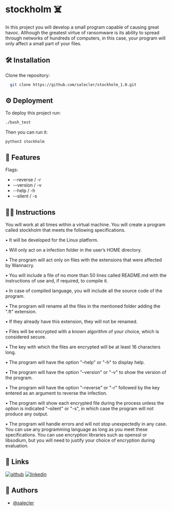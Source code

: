 
#  stockholm ☠️

In this project you will develop a small program capable of causing great havoc. Although
the greatest virtue of ransomware is its ability to spread through networks of hundreds
of computers, in this case, your program will only affect a small part of your files.
## 🛠 Installation

Clone the repository:

```bash
  git clone https://github.com/salecler/stockholm_1.0.git
```
    
## ⚙️ Deployment

To deploy this project run:

```bash
./bash_test
```
Then you can run it:
````
python3 stockholm
````
## 🤠 Features

Flags:
- --reverse / -r
- --version / -v
- --help / -h
- --silent / -s


## 👨‍🏫 Instructions

You will work at all times within a virtual machine. You will create a program called
stockholm that meets the following specifications.

• It will be developed for the Linux platform.

• Will only act on a infection folder in the user’s HOME directory.

• The program will act only on files with the extensions that were affected by Wannacry.

• You will include a file of no more than 50 lines called README.md with the
instructions of use and, if required, to compile it.

• In case of compiled language, you will include all the source code of the program.

• The program will rename all the files in the mentioned folder adding the ".ft" extension.

• If they already have this extension, they will not be renamed.

• Files will be encrypted with a known algorithm of your choice, which is considered
secure.

• The key with which the files are encrypted will be at least 16 characters long.

• The program will have the option "–help" or "-h" to display help.

• The program will have the option "–version" or "-v" to show the version of the
program.

• The program will have the option "–reverse" or "-r" followed by the key entered as
an argument to reverse the infection.

• The program will show each encrypted file during the process unless the option is
indicated "–silent" or "-s", in which case the program will not produce any output.

• The program will handle errors and will not stop unexpectedly in any case.
You can use any programming language as long as you meet these specifications. You
can use encryption libraries such as openssl or libsodium, but you will need to justify
your choice of encryption during evaluation.
## 🔗 Links
[![github](https://img.shields.io/badge/my_portfolio-000?style=for-the-badge&logo=ko-fi&logoColor=white)](https://github.com/salecler?tab=repositories)
[![linkedin](https://img.shields.io/badge/linkedin-0A66C2?style=for-the-badge&logo=linkedin&logoColor=white)](https://www.linkedin.com/in/sacha-leclercq-245584243/)


## 👋 Authors

- [@salecler](https://www.github.com/salecler)

